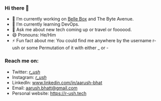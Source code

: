 ### Hi there 👋


- 🔭 I’m currently working on [Belle Box](https://bellebox.in/) and The Byte Avenue.
- 🌱 I’m currently learning DevOps.
- 💬 Ask me about new tech coming up or travel or foooood.
- 😄 Pronouns: He/Him
- ⚡ Fun fact about me: You could find me anywhere by the username r-ush or some Permutation of it with either _ or -

### Reach me on:
- Twitter: [_r_ush_](https://twitter.com/_r_ush_)
- Instagram: [_r_ush_](https://instagram.com/_r_ush_)
- LinkedIn: www.linkedin.com/in/aarush-bhat
- Email: aarush.bhatt@gmail.com
- Personal website: https://r-ush.tech
